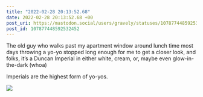 ```yaml
---
title: "2022-02-28 20:13:52.68"
date: 2022-02-28 20:13:52.68 +00
post_uri: https://mastodon.social/users/gravely/statuses/107877448592532452
post_id: 107877448592532452
---
```

The old guy who walks past my apartment window around lunch time most days throwing a yo-yo stopped long enough for me to get a closer look, and folks, it’s a Duncan Imperial in either white, cream, or, maybe even glow-in-the-dark (whoa)

Imperials are the highest form of yo-yos.


![](/images/107877448543556289.jpg)


